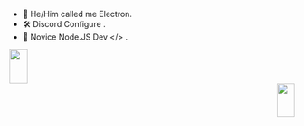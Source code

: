 - 👋 He/Him called me Electron.
- 🛠 Discord Configure .
- 🎈 Novice Node.JS Dev </> .


<div align="left">
<img src="https://cdn.discordapp.com/attachments/850635957035728940/970993269964169256/20220503_143626_0000.jpg" align="center" height="60" style="width: 25%" />
  <div align="right">
<img src="https://cdn.discordapp.com/attachments/850635957035728940/970993270387802153/20220503_143336_0000.jpg" align="center" height="60" style="width: 25%" />
</div>


